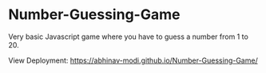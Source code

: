 # Number-Guessing-Game
Very basic Javascript game where you have to guess a number from 1 to 20.

View Deployment: https://abhinav-modi.github.io/Number-Guessing-Game/
